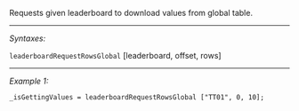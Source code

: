 Requests given leaderboard to download values from global table.


---
*Syntaxes:*

`leaderboardRequestRowsGlobal` [leaderboard, offset, rows]

---
*Example 1:*

```sqf
_isGettingValues = leaderboardRequestRowsGlobal ["TT01", 0, 10];
```